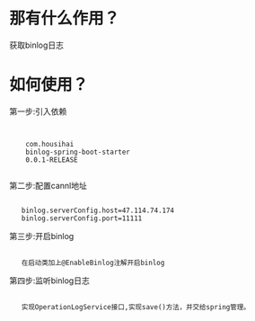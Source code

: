 <h1>那有什么作用？</h1>
<p>获取binlog日志</p>
<h1>如何使用？</h1>
<p>第一步:引入依赖</p>
<code>
   <dependency>
	<groupId>com.housihai</groupId>
	<artifactId>binlog-spring-boot-starter</artifactId>
	<version>0.0.1-RELEASE</version>
   </dependency>
</code>
<p>第二步:配置cannl地址</p>
<code>    
   binlog.serverConfig.host=47.114.74.174
   binlog.serverConfig.port=11111
</code>

<p>第三步:开启binlog</p>
<code>
   在启动类加上@EnableBinlog注解开启binlog
</code>

<p>第四步:监听binlog日志</p>
<code>
   实现OperationLogService接口,实现save()方法，并交给spring管理。
</code>
